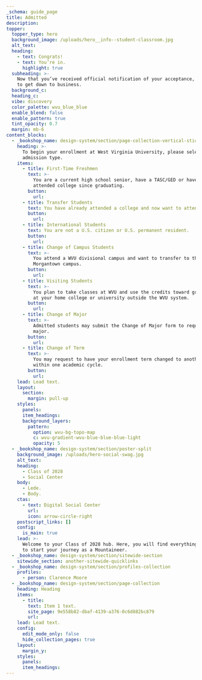 ```yaml
---
_schema: guide_page
title: Admitted
description:
topper:
  topper_type: hero
  background_image: /uploads/hero__info--student-classroom.jpg
  alt_text:
  heading:
    - text: Congrats!
    - text: You’re in.
      highlight: true
  subheading: >-
    Now that you’ve received official notification of your acceptance, it’s time
    to get down to business.
  background_c: 
  heading_c:
  vibe: discovery
  color_palette: wvu_blue_blue
  enable_blend: false
  enable_pattern: true
  tint_opacity: 0.7
  margin: mb-6
content_blocks:
  - _bookshop_name: design-system/section/page-collection-vertical-sticky
    heading: >-
      To begin your enrollment at West Virginia University, please select your
      admission type.
    items:
      - title: First-Time Freshmen
        text: >-
          You are a current high school senior, have a TASC/GED or haven't
          attended college since graduating.
        button:
          url:
      - title: Transfer Students
        text: You have already attended a college and now want to attend WVU.
        button:
          url:
      - title: International Students
        text: You are not a U.S. citizen or U.S. permanent resident.
        button:
          url:
      - title: Change of Campus Students
        text: >-
          You attend a WVU divisional campus and want to transfer to the
          Morgantown campus.
        button:
          url:
      - title: Visiting Students
        text: >-
          You plan to take classes at WVU and use the credits toward graduation
          at your home college or university outside the WVU system.
        button:
          url:
      - title: Change of Major
        text: >-
          Admitted students may submit the Change of Major form to request a new
          major.
        button:
          url:
      - title: Change of Term
        text: >-
          You may request to have your enrollment term changed to another term
          within one academic cycle.
        button:
          url:
    lead: Lead text.
    layout:
      section:
        margin: pull-up
    styles:
      panels:
      item_headings:
      background_layers:
        pattern:
          option: wvu-bg-topo-map
          c: wvu-gradient-wvu-blue-blue-blue-light
          opacity: 5
  - _bookshop_name: design-system/section/poster-split
    background_image: /uploads/hero-social-swag.jpg
    alt_text:
    heading:
      - Class of 2028
      - Social Center
    body:
      - Lede.
      - Body.
    ctas:
      - text: Digital Social Center
        url:
        icon: arrow-circle-right
    postscript_links: []
    config:
      is_main: true
    lead: >-
      Welcome to your Class of 2028 hub. Here, you will find everything you need
      to start your journey as a Mountaineer.
  - _bookshop_name: design-system/section/sitewide-section
    sitewide_section: another-sitewide-quicklinks
  - _bookshop_name: design-system/section/profiles-collection
    profiles:
      - person: Clarence Moore
  - _bookshop_name: design-system/section/page-collection
    heading: Heading
    items:
      - title:
        text: Item 1 text.
        site_page: 9e558b82-dbaf-4139-a376-0c6d882bc879
        url:
    lead: Lead text.
    config:
      edit_mode_only: false
      hide_collection_pages: true
    layout:
      margin_y:
    styles:
      panels:
      item_headings:
---
```

